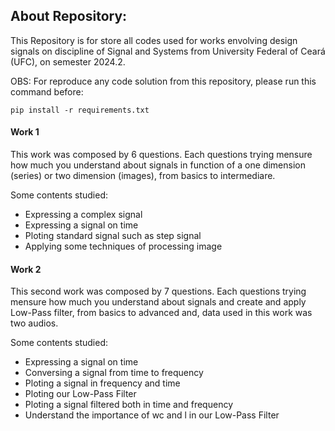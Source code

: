 ## About Repository:
This Repository is for store all codes used for works envolving design signals on discipline of Signal and Systems from University Federal of Ceará (UFC), on semester 2024.2.

OBS: For reproduce any code solution from this repository, please run this command before:

```
pip install -r requirements.txt
```

#### Work 1 
This work was composed by 6 questions. Each questions trying mensure how much you understand about signals in function of a one dimension (series) or two dimension (images), from basics to intermediare.

Some contents studied:
- Expressing a complex signal
- Expressing a signal on time 
- Ploting standard signal such as step signal
- Applying some techniques of processing image

#### Work 2
This second work was composed by 7 questions. Each questions trying mensure how much you understand about signals and create and apply Low-Pass filter, from basics to advanced and, data used in this work was two audios.

Some contents studied:
- Expressing a signal on time 
- Conversing a signal from time to frequency
- Ploting a signal in frequency and time
- Ploting our Low-Pass Filter
- Ploting a signal filtered both in time and frequency
- Understand the importance of wc and l in our Low-Pass Filter